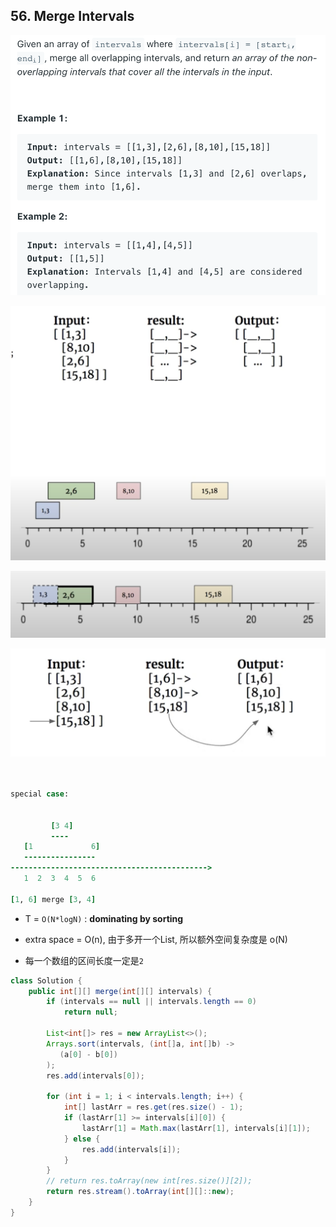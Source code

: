 ## 56. Merge Intervals
![](img/2021-08-20-20-54-19.png)

![](img/2021-08-20-20-54-30.png)

![](img/2021-08-20-22-08-58.png)

![](img/2021-08-20-22-11-46.png)

```ruby


special case:


         [3 4]
         ----
   [1             6]         
   ----------------
-------------------------------------------->
   1  2  3  4  5  6

[1, 6] merge [3, 4]   
```


- T = `O(N*logN)` : **dominating by sorting**
- extra space = O(n), 由于多开一个List, 所以额外空间复杂度是 o(N)

- 每一个数组的区间长度一定是`2`

```java
class Solution {
    public int[][] merge(int[][] intervals) {
        if (intervals == null || intervals.length == 0) 
            return null;
        
        List<int[]> res = new ArrayList<>();
        Arrays.sort(intervals, (int[]a, int[]b) -> 
           (a[0] - b[0])
        );
        res.add(intervals[0]);
        
        for (int i = 1; i < intervals.length; i++) {
            int[] lastArr = res.get(res.size() - 1);
            if (lastArr[1] >= intervals[i][0]) {
                lastArr[1] = Math.max(lastArr[1], intervals[i][1]);
            } else {
                res.add(intervals[i]);
            }
        }
        // return res.toArray(new int[res.size()][2]);
        return res.stream().toArray(int[][]::new);
    }
}
```

